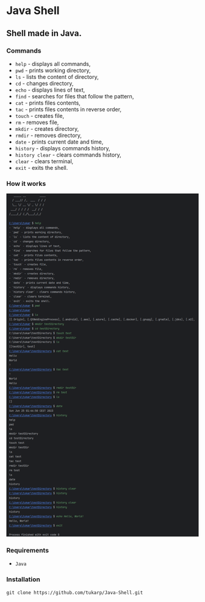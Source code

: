 # Java Shell

## Shell made in Java.

### Commands

- ```help``` - displays all commands,
- ```pwd``` - prints working directory,
- ```ls``` - lists the content of directory,
- ```cd``` - changes directory,
- ```echo``` - displays lines of text,
- ```find``` - searches for files that follow the pattern,
- ```cat``` - prints files contents,
- ```tac``` - prints files contents in reverse order,
- ```touch``` - creates file,
- ```rm``` - removes file,
- ```mkdir``` - creates directory,
- ```rmdir``` - removes directory,
- ```date``` - prints current date and time,
- ```history``` - displays commands history,
- ```history clear``` - clears commands history,
- ```clear``` - clears terminal,
- ```exit``` - exits the shell.

### How it works

![Java Shell](https://github.com/tukarp/Java-Shell/blob/main/Images/Screenshot.png)

### Requirements

- ```Java```

### Installation

```
git clone https://github.com/tukarp/Java-Shell.git
```
